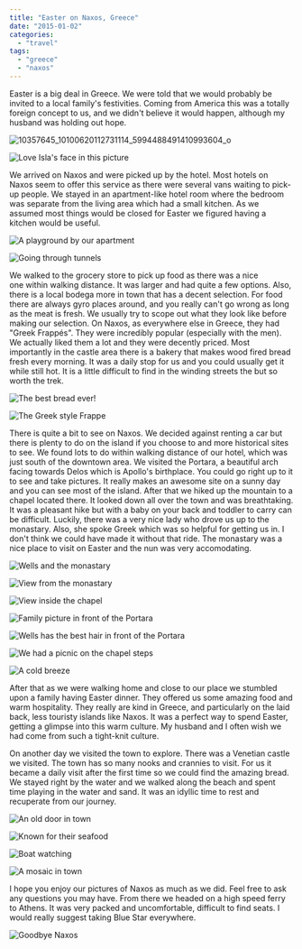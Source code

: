 ```yaml
---
title: "Easter on Naxos, Greece"
date: "2015-01-02"
categories:
  - "travel"
tags:
  - "greece"
  - "naxos"
---
```


Easter is a big deal in Greece. We were told that we would probably be invited to a local family's festivities. Coming from America this was a totally foreign concept to us, and we didn't believe it would happen, although my husband was holding out hope.

![10357645_10100620112731114_5994488491410993604_o](images/10357645_10100620112731114_5994488491410993604_o.webp)

![Love Isla's face in this picture](images/10295536_10100620111922734_3899609671944062412_o.webp)

We arrived on Naxos and were picked up by the hotel. Most hotels on Naxos seem to offer this service as there were several vans waiting to pick-up people. We stayed in an apartment-like hotel room where the bedroom was separate from the living area which had a small kitchen. As we assumed most things would be closed for Easter we figured having a kitchen would be useful.

![A playground by our apartment](images/10321725_10100620111573434_22875198582007704_o.webp)

![Going through tunnels](images/10272527_10100620118389774_5631944541598811162_o.webp)

We walked to the grocery store to pick up food as there was a nice one within walking distance. It was larger and had quite a few options. Also, there is a local bodega more in town that has a decent selection. For food there are always gyro places around, and you really can't go wrong as long as the meat is fresh. We usually try to scope out what they look like before making our selection. On Naxos, as everywhere else in Greece, they had "Greek Frappés". They were incredibly popular (especially with the men). We actually liked them a lot and they were decently priced. Most importantly in the castle area there is a bakery that makes wood fired bread fresh every morning. It was a daily stop for us and you could usually get it while still hot. It is a little difficult to find in the winding streets the but so worth the trek.

![The best bread ever!](images/10317582_10100620118813924_7733142544155924154_o.webp)

![The Greek style Frappe](images/10359100_10100620110300984_9048542621364299622_o.webp)

There is quite a bit to see on Naxos. We decided against renting a car but there is plenty to do on the island if you choose to and more historical sites to see. We found lots to do within walking distance of our hotel, which was just south of the downtown area. We visited the Portara, a beautiful arch facing towards Delos which is Apollo's birthplace. You could go right up to it to see and take pictures. It really makes an awesome site on a sunny day and you can see most of the island. After that we hiked up the mountain to a chapel located there. It looked down all over the town and was breathtaking. It was a pleasant hike but with a baby on your back and toddler to carry can be difficult. Luckily, there was a very nice lady who drove us up to the monastary. Also, she spoke Greek which was so helpful for getting us in. I don't think we could have made it without that ride. The monastary was a nice place to visit on Easter and the nun was very accomodating.

![Wells and the monastary](images/10256438_10100620110340904_8485235965200766489_o.webp)

![View from the monastary](images/10355414_10100620119342864_7784672523097716435_o.webp)

![View inside the chapel](images/10431429_10100620112411754_2988300682243149380_o.webp)

![Family picture in front of the Portara ](images/10397158_10100620109986614_4926008802561688554_o.webp)

![Wells has the best hair in front of the Portara](images/10397237_10100620111014554_1914890417168710993_o.webp)

![We had a picnic on the chapel steps](images/10296468_10100620114757054_706616388430398406_o.webp)

![A cold breeze ](images/10382511_10100620114632304_6432021367836251735_o.webp)

[](images/10321725_10100620111573434_22875198582007704_o.webp)After that as we were walking home and close to our place we stumbled upon a family having Easter dinner. They offered us some amazing food and warm hospitality. They really are kind in Greece, and particularly on the laid back, less touristy islands like Naxos. It was a perfect way to spend Easter, getting a glimpse into this warm culture. My husband and I often wish we had come from such a tight-knit culture.[](images/10397237_10100620111014554_1914890417168710993_o.webp)

On another day we visited the town to explore. There was a Venetian castle we visited. The town has so many nooks and crannies to visit. For us it became a daily visit after the first time so we could find the amazing bread. We stayed right by the water and we walked along the beach and spent time playing in the water and sand. It was an idyllic time to rest and recuperate from our journey.

![An old door in town](images/1957935_10100620112386804_9149107284912259958_o.webp)

![Known for their seafood](images/10359131_10100620118519514_2642676217762443903_o.webp)

![Boat watching](images/10333500_10100620116024514_5812403896691062520_o.webp)

![A mosaic in town](images/10271426_10100620119332884_5687406397128964844_o.webp)

I hope you enjoy our pictures of Naxos as much as we did. Feel free to ask any questions you may have. From there we headed on a high speed ferry to Athens. It was very packed and uncomfortable, difficult to find seats. I would really suggest taking Blue Star everywhere.

![Goodbye Naxos](images/10386931_10100620116842874_2987842307444645415_o.webp)
